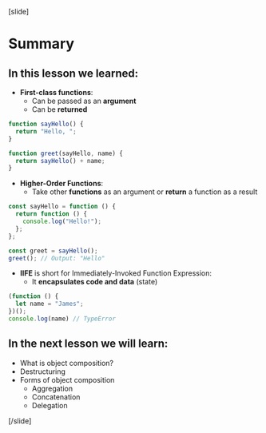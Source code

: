 [slide]

# Summary

## In this lesson we learned:

- **First-class functions**:
  - Can be passed as an **argument**
  - Can be **returned**

```js
function sayHello() {
  return "Hello, ";
}

function greet(sayHello, name) {
  return sayHello() + name;
}
```

- **Higher-Order Functions**:
  - Take other **functions** as an argument or **return** a function as a result

```js
const sayHello = function () {
  return function () {
    console.log("Hello!");
  };
};

const greet = sayHello();
greet(); // Output: "Hello"
```


- **IIFE** is short for Immediately-Invoked Function Expression:
  - It **encapsulates code and data** \(state\)

```js
(function () {
  let name = "James";
})();
console.log(name) // TypeError
```


## In the next lesson we will learn:

- What is object composition?
- Destructuring
- Forms of object composition
  - Aggregation
  - Concatenation
  - Delegation

[/slide]
